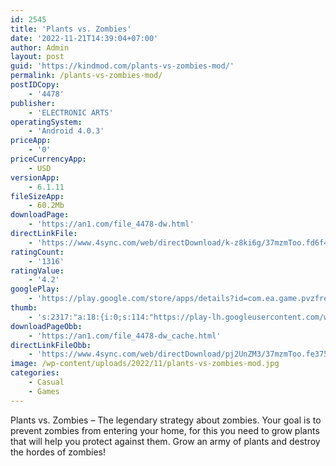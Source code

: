 ```yaml
---
id: 2545
title: 'Plants vs. Zombies'
date: '2022-11-21T14:39:04+07:00'
author: Admin
layout: post
guid: 'https://kindmod.com/plants-vs-zombies-mod/'
permalink: /plants-vs-zombies-mod/
postIDCopy:
    - '4478'
publisher:
    - 'ELECTRONIC ARTS'
operatingSystem:
    - 'Android 4.0.3'
priceApp:
    - '0'
priceCurrencyApp:
    - USD
versionApp:
    - 6.1.11
fileSizeApp:
    - 60.2Mb
downloadPage:
    - 'https://an1.com/file_4478-dw.html'
directLinkFile:
    - 'https://www.4sync.com/web/directDownload/k-z8ki6g/37mzmToo.fd6f4374443a3a0f0b6fe7996cf4681b'
ratingCount:
    - '1316'
ratingValue:
    - '4.2'
googlePlay:
    - 'https://play.google.com/store/apps/details?id=com.ea.game.pvzfree_row'
thumb:
    - 's:2317:"a:18:{i:0;s:114:"https://play-lh.googleusercontent.com/wZB6aZQDglCe9oClsSWrTpJBsLgjnn9hv1sncFXlJeB9yfxGnFGSK06dbTDYnVTC5w=w526-h296";i:1;s:115:"https://play-lh.googleusercontent.com/2I6SbUQaoOZ-atbRO2w86TWrV329R2AqRLsT6hFVFFJkDBDPDpmWF0wbkXHvvYTHkL8=w526-h296";i:2;s:116:"https://play-lh.googleusercontent.com/iuUgQZvtT7r9hEF7S5AX-I5nF0OaErzh4rSVuTdd0wiw8sFbtUn2WyY9g2B0qfmuYpeb=w526-h296";i:3;s:115:"https://play-lh.googleusercontent.com/H1lLwQgkRs3e4sP1P7Txdnk5BG5sxfb2_Sf0FfBOmcJ8uPOZtHTrxa6E7trrn3iUqDY=w526-h296";i:4;s:115:"https://play-lh.googleusercontent.com/8eLI7mG-5i0LJcAsZApemJ86iorVJwnHhQdDFdqZo19o1SXZI6Tx-5I4_kUOxe6X4SM=w526-h296";i:5;s:115:"https://play-lh.googleusercontent.com/ph545UB376SD-E8FJTBs0bldxYVFfKN3gri1tlbhFRWX-GkQFduARQcURxq8LSUvZCY=w526-h296";i:6;s:116:"https://play-lh.googleusercontent.com/eg16HzAnXSSDRbfK03pMjhJ78lbGfn9rFmeSKeWzYwTwTFikmZOhWf64X2-mtSE7MFpc=w526-h296";i:7;s:114:"https://play-lh.googleusercontent.com/mxHV4NhTxmOhTT1iHIbmYXNk5aqfEsJoPk9jvAA4TWhWnSKGBdawVUX5S9Oee7szSw=w526-h296";i:8;s:114:"https://play-lh.googleusercontent.com/pTmlDyKmQTCkW_GK1I2a5_ZmwXOe_IeiTqdon51FIdN3RlQlojaEk4lBi7NVO7A8WQ=w526-h296";i:9;s:115:"https://play-lh.googleusercontent.com/spie6HJeGQ9xPYgtCja2cdellm2pf_klJnLD1gq1sYuDL7bBelbhzoIqDxrE8mprJOU=w526-h296";i:10;s:115:"https://play-lh.googleusercontent.com/NjbWEaBOywNr1BKIgFAj1pcahf_amPCm3O5k8L9ykawFg2abgOZk2Pv1WmY4Ef7SBZ0=w526-h296";i:11;s:116:"https://play-lh.googleusercontent.com/kx9FVxt4jxdPGsxOG-3c0P37kTmpQdaurI5NFVz7Sn3YB0EeJvFKzBlayEXueeNyZyCi=w526-h296";i:12;s:114:"https://play-lh.googleusercontent.com/ISbHKNRf9BL3kkHJXsOqRUJV9EhCGg8cMdv726yJ32hFL5MyhQoyyXOhlA_0or9F9A=w526-h296";i:13;s:116:"https://play-lh.googleusercontent.com/w-CnHxp_hUYJ1TOxBNdxsVOlLmlztruRWKa3g9RZd6UQtop_ecLxE_tKL8WBax1vgsiT=w526-h296";i:14;s:115:"https://play-lh.googleusercontent.com/yYh490EI6wGnWZebJvsP6OtlKG0hSRrrSxsyMn04QpSMghWtfWJjRvltbezTnZwT2RM=w526-h296";i:15;s:114:"https://play-lh.googleusercontent.com/ZIfcV3fFHuGN9dukBj3u6a0AgpmweHGhbQ-dTNc60GSy9d1VHHGvsVlft0YRdUV7Sw=w526-h296";i:16;s:115:"https://play-lh.googleusercontent.com/JM3jxqrWzEd2Cs9zC0LUroX0JErmm2e4JKF0p1LWJg3zlPJuEtlFfpmCrPmoLsTkTIA=w526-h296";i:17;s:114:"https://play-lh.googleusercontent.com/JmIPtT31wkUTqZo93gM5Ss7Lipedx519xyoGXSs0Er7egQCon2yiH99quk7OOuYIAg=w526-h296";}";'
downloadPageObb:
    - 'https://an1.com/file_4478-dw_cache.html'
directLinkFileObb:
    - 'https://www.4sync.com/web/directDownload/pj2UnZM3/37mzmToo.fe375ff8fe0ce90bdc96ca661b5f6bb1'
image: /wp-content/uploads/2022/11/plants-vs-zombies-mod.jpg
categories:
    - Casual
    - Games
---
```


Plants vs. Zombies – The legendary strategy about zombies. Your goal is to prevent zombies from entering your home, for this you need to grow plants that will help you protect against them. Grow an army of plants and destroy the hordes of zombies!